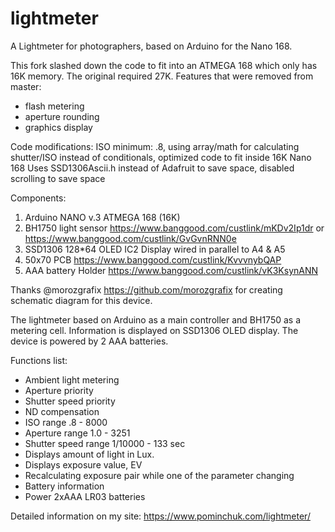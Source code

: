# lightmeter
A Lightmeter for photographers, based on Arduino for the Nano 168.

This fork slashed down the code to fit into an ATMEGA 168 which only has 16K memory. The original required 27K.
Features that were removed from master:

* flash metering
* aperture rounding
* graphics display

Code modifications: ISO minimum: .8, using array/math for calculating shutter/ISO instead of conditionals, optimized code to fit inside 16K Nano 168
Uses SSD1306Ascii.h instead of Adafruit to save space, disabled scrolling to save space

Components:
1. Arduino NANO v.3 ATMEGA 168 (16K)
2. BH1750 light sensor https://www.banggood.com/custlink/mKDv2Ip1dr or https://www.banggood.com/custlink/GvGvnRNN0e
3. SSD1306 128*64 OLED IC2 Display wired in parallel to A4 & A5
5. 50x70 PCB https://www.banggood.com/custlink/KvvvnybQAP
6. AAA battery Holder https://www.banggood.com/custlink/vK3KsynANN

Thanks @morozgrafix https://github.com/morozgrafix for creating schematic diagram for this device.

The lightmeter based on Arduino as a main controller and BH1750 as a metering cell. Information is displayed on SSD1306 OLED display. The device is powered by 2 AAA batteries.

Functions list:

* Ambient light metering
* Aperture priority
* Shutter speed priority
* ND compensation
* ISO range .8 - 8000
* Aperture range 1.0 - 3251
* Shutter speed range 1/10000 - 133 sec
* Displays amount of light in Lux.
* Displays exposure value, EV
* Recalculating exposure pair while one of the parameter changing
* Battery information
* Power 2xAAA LR03 batteries

Detailed information on my site: https://www.pominchuk.com/lightmeter/

